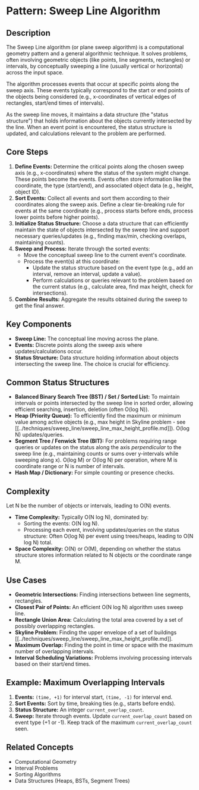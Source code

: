 # Pattern: Sweep Line Algorithm

## Description

The Sweep Line algorithm (or plane sweep algorithm) is a computational geometry pattern and a general algorithmic technique. It solves problems, often involving geometric objects (like points, line segments, rectangles) or intervals, by conceptually sweeping a line (usually vertical or horizontal) across the input space.

The algorithm processes events that occur at specific points along the sweep axis. These events typically correspond to the start or end points of the objects being considered (e.g., x-coordinates of vertical edges of rectangles, start/end times of intervals).

As the sweep line moves, it maintains a data structure (the "status structure") that holds information about the objects currently intersected by the line. When an event point is encountered, the status structure is updated, and calculations relevant to the problem are performed.

## Core Steps

1.  **Define Events:** Determine the critical points along the chosen sweep axis (e.g., x-coordinates) where the status of the system might change. These points become the events. Events often store information like the coordinate, the type (start/end), and associated object data (e.g., height, object ID).
2.  **Sort Events:** Collect all events and sort them according to their coordinates along the sweep axis. Define a clear tie-breaking rule for events at the same coordinate (e.g., process starts before ends, process lower points before higher points).
3.  **Initialize Status Structure:** Choose a data structure that can efficiently maintain the state of objects intersected by the sweep line and support necessary queries/updates (e.g., finding max/min, checking overlaps, maintaining counts).
4.  **Sweep and Process:** Iterate through the sorted events:
    *   Move the conceptual sweep line to the current event's coordinate.
    *   Process the event(s) at this coordinate:
        *   Update the status structure based on the event type (e.g., add an interval, remove an interval, update a value).
        *   Perform calculations or queries relevant to the problem based on the current status (e.g., calculate area, find max height, check for intersections).
5.  **Combine Results:** Aggregate the results obtained during the sweep to get the final answer.

## Key Components

*   **Sweep Line:** The conceptual line moving across the plane.
*   **Events:** Discrete points along the sweep axis where updates/calculations occur.
*   **Status Structure:** Data structure holding information about objects intersecting the sweep line. The choice is crucial for efficiency.

## Common Status Structures

*   **Balanced Binary Search Tree (BST) / Set / Sorted List:** To maintain intervals or points intersected by the sweep line in sorted order, allowing efficient searching, insertion, deletion (often O(log N)).
*   **Heap (Priority Queue):** To efficiently find the maximum or minimum value among active objects (e.g., max height in Skyline problem - see [[../techniques/sweep_line/sweep_line_max_height_profile.md]]). O(log N) updates/queries.
*   **Segment Tree / Fenwick Tree (BIT):** For problems requiring range queries or updates on the status along the axis *perpendicular* to the sweep line (e.g., maintaining counts or sums over y-intervals while sweeping along x). O(log M) or O(log N) per operation, where M is coordinate range or N is number of intervals.
*   **Hash Map / Dictionary:** For simple counting or presence checks.

## Complexity

Let N be the number of objects or intervals, leading to O(N) events.
*   **Time Complexity:** Typically O(N log N), dominated by:
    *   Sorting the events: O(N log N).
    *   Processing each event, involving updates/queries on the status structure: Often O(log N) per event using trees/heaps, leading to O(N log N) total.
*   **Space Complexity:** O(N) or O(M), depending on whether the status structure stores information related to N objects or the coordinate range M.

## Use Cases

*   **Geometric Intersections:** Finding intersections between line segments, rectangles.
*   **Closest Pair of Points:** An efficient O(N log N) algorithm uses sweep line.
*   **Rectangle Union Area:** Calculating the total area covered by a set of possibly overlapping rectangles.
*   **Skyline Problem:** Finding the upper envelope of a set of buildings [[../techniques/sweep_line/sweep_line_max_height_profile.md]].
*   **Maximum Overlap:** Finding the point in time or space with the maximum number of overlapping intervals.
*   **Interval Scheduling Variations:** Problems involving processing intervals based on their start/end times.

## Example: Maximum Overlapping Intervals

1.  **Events:** `(time, +1)` for interval start, `(time, -1)` for interval end.
2.  **Sort Events:** Sort by time, breaking ties (e.g., starts before ends).
3.  **Status Structure:** An integer `current_overlap_count`.
4.  **Sweep:** Iterate through events. Update `current_overlap_count` based on event type (+1 or -1). Keep track of the maximum `current_overlap_count` seen.

## Related Concepts

*   Computational Geometry
*   Interval Problems
*   Sorting Algorithms
*   Data Structures (Heaps, BSTs, Segment Trees) 